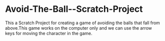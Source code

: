 # Avoid-The-Ball--Scratch-Project
This a Scratch Project for creating a game of avoiding the balls that fall from above.This game works on the computer only and we can use the arrow keys for moving the character in the game. 
